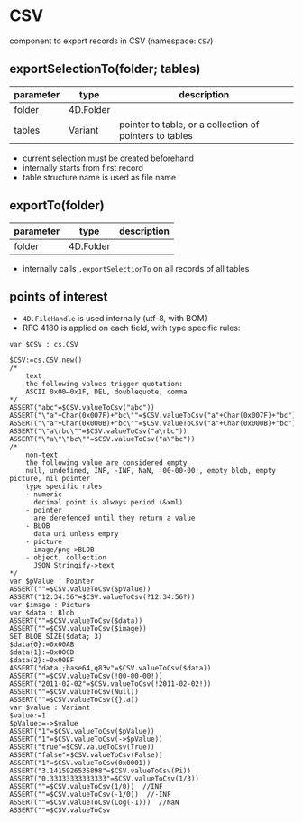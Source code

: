# CSV
component to export records in CSV (namespace: `CSV`)

## exportSelectionTo(folder; tables)

|parameter|type|description|
|-|-|-|
|folder|4D.Folder||
|tables|Variant|pointer to table, or a collection of pointers to tables|

* current selection must be created beforehand
* internally starts from first record
* table structure name is used as file name

## exportTo(folder)

|parameter|type|description|
|-|-|-|
|folder|4D.Folder||

* internally calls `.exportSelectionTo` on all records of all tables

## points of interest

* `4D.FileHandle` is used internally (utf-8, with BOM)
* RFC 4180 is applied on each field, with type specific rules:

```4d
var $CSV : cs.CSV

$CSV:=cs.CSV.new()
/*
	text
	the following values trigger quotation:
	ASCII 0x00–0x1F, DEL, doublequote, comma
*/
ASSERT("abc"=$CSV.valueToCsv("abc"))
ASSERT("\"a"+Char(0x007F)+"bc\""=$CSV.valueToCsv("a"+Char(0x007F)+"bc"))
ASSERT("\"a"+Char(0x000B)+"bc\""=$CSV.valueToCsv("a"+Char(0x000B)+"bc"))
ASSERT("\"a\rbc\""=$CSV.valueToCsv("a\rbc"))
ASSERT("\"a\"\"bc\""=$CSV.valueToCsv("a\"bc"))
/*
	non-text
	the following value are considered empty
	null, undefined, INF, -INF, NaN, !00-00-00!, empty blob, empty picture, nil pointer
	type specific rules
	- numeric
	  decimal point is always period (&xml)
	- pointer
	  are derefenced until they return a value
	- BLOB
	  data uri unless empry
	- picture
	  image/png->BLOB
	- object, collection
	  JSON Stringify->text
*/
var $pValue : Pointer
ASSERT(""=$CSV.valueToCsv($pValue))
ASSERT("12:34:56"=$CSV.valueToCsv(?12:34:56?))
var $image : Picture
var $data : Blob
ASSERT(""=$CSV.valueToCsv($data))
ASSERT(""=$CSV.valueToCsv($image))
SET BLOB SIZE($data; 3)
$data{0}:=0x00AB
$data{1}:=0x00CD
$data{2}:=0x00EF
ASSERT("data:;base64,q83v"=$CSV.valueToCsv($data))
ASSERT(""=$CSV.valueToCsv(!00-00-00!))
ASSERT("2011-02-02"=$CSV.valueToCsv(!2011-02-02!))
ASSERT(""=$CSV.valueToCsv(Null))
ASSERT(""=$CSV.valueToCsv({}.a))
var $value : Variant
$value:=1
$pValue:=->$value
ASSERT("1"=$CSV.valueToCsv($pValue))
ASSERT("1"=$CSV.valueToCsv(->$pValue))
ASSERT("true"=$CSV.valueToCsv(True))
ASSERT("false"=$CSV.valueToCsv(False))
ASSERT("1"=$CSV.valueToCsv(0x0001))
ASSERT("3.1415926535898"=$CSV.valueToCsv(Pi))
ASSERT("0.33333333333333"=$CSV.valueToCsv(1/3))
ASSERT(""=$CSV.valueToCsv(1/0))  //INF
ASSERT(""=$CSV.valueToCsv(-1/0))  //-INF
ASSERT(""=$CSV.valueToCsv(Log(-1)))  //NaN
ASSERT(""=$CSV.valueToCsv
```
